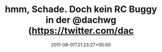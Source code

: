 ---
retweeted: false
source: <a href="http://twitter.com/#!/download/ipad" rel="nofollow">Twitter for iPad</a>
entities:
  hashtags: []
  symbols: []
  user_mentions:
  - name: Die Z99
    screen_name: dachwg
    indices:
    - '39'
    - '46'
    id_str: '91882733'
    id: '91882733'
  urls: []
display_text_range:
- '0'
- '104'
favorite_count: '0'
id_str: '98141818239201280'
truncated: false
retweet_count: '0'
id: '98141818239201280'
created_at: Mon Aug 01 21:23:27 +0000 2011
favorited: false
full_text: hmm, Schade. Doch kein RC Buggy in der [@dachwg](https://twitter.com/dachwg)
  -- der [@sunrise2k5](https://twitter.com/sunrise2k5) hat jetzt ne elektrische Zahnbürste...
lang: de
tags:
- pesos/twitter
date: '2011-08-01T21:23:27+00:00'
src: https://twitter.com/bascht/status/98141818239201280
original_url: https://twitter.com/bascht/status/98141818239201280
type: twitter_tweet
text: hmm, Schade. Doch kein RC Buggy in der [@dachwg](https://twitter.com/dachwg)
  -- der [@sunrise2k5](https://twitter.com/sunrise2k5) hat jetzt ne elektrische Zahnbürste...
title: hmm, Schade. Doch kein RC Buggy in der @dachwg (https://twitter.com/dac

---